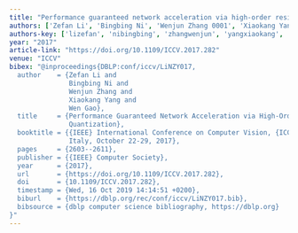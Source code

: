 ```yaml
---
title: "Performance guaranteed network acceleration via high-order residual quantization"
authors: ['Zefan Li', 'Bingbing Ni', 'Wenjun Zhang 0001', 'Xiaokang Yang', 'Wen Gao 0001']
authors-key: ['lizefan', 'nibingbing', 'zhangwenjun', 'yangxiaokang', 'gaowen']
year: "2017"
article-link: "https://doi.org/10.1109/ICCV.2017.282"
venue: "ICCV"
bibex: "@inproceedings{DBLP:conf/iccv/LiNZY017,
  author    = {Zefan Li and
               Bingbing Ni and
               Wenjun Zhang and
               Xiaokang Yang and
               Wen Gao},
  title     = {Performance Guaranteed Network Acceleration via High-Order Residual
               Quantization},
  booktitle = {{IEEE} International Conference on Computer Vision, {ICCV} 2017, Venice,
               Italy, October 22-29, 2017},
  pages     = {2603--2611},
  publisher = {{IEEE} Computer Society},
  year      = {2017},
  url       = {https://doi.org/10.1109/ICCV.2017.282},
  doi       = {10.1109/ICCV.2017.282},
  timestamp = {Wed, 16 Oct 2019 14:14:51 +0200},
  biburl    = {https://dblp.org/rec/conf/iccv/LiNZY017.bib},
  bibsource = {dblp computer science bibliography, https://dblp.org}
}"
---
```

